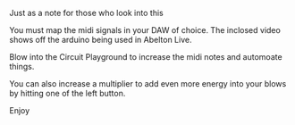 Just as a note for those who look into this

You must map the midi signals in your DAW of choice. The inclosed video shows off the arduino being used in Abelton Live.

Blow into the Circuit Playground to increase the midi notes and automoate things.

You can also increase a multiplier to add even more energy into your blows by hitting one of the left button.

Enjoy
